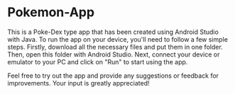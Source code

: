 # Pokemon-App
This is a Poke-Dex type app that has been created using Android Studio with Java. To run the app on your device, you'll need to follow a few simple steps. Firstly, download all the necessary files and put them in one folder. Then, open this folder with Android Studio. Next, connect your device or emulator to your PC and click on "Run" to start using the app.

Feel free to try out the app and provide any suggestions or feedback for improvements. Your input is greatly appreciated!